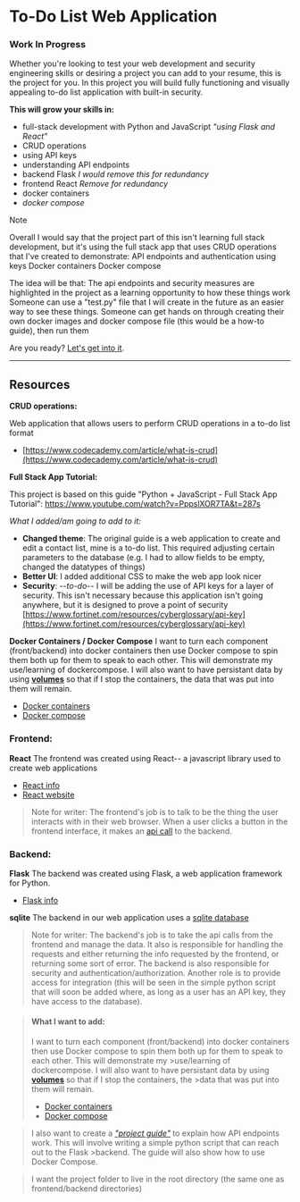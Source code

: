 # To-Do List Web Application
### Work In Progress ###
Whether you're looking to test your web development and security engineering skills or desiring a project you can add to your resume, this is the project for you. In this project you will build fully functioning and visually appealing to-do list application with built-in security. 

**This will grow your skills in:**
- full-stack development with Python and JavaScript *"using Flask and React"*
- CRUD operations
- using API keys
- understanding API endpoints
- backend Flask *I would remove this for redundancy*
- frontend React *Remove for redundancy*
- docker containers 
- *docker compose*

> [!NOTE]
> Overall I would say that the project part of this isn't learning full stack development, but it's using the full stack app that uses CRUD operations that I've created to demonstrate: 
> API endpoints and authentication using keys
> Docker containers
> Docker compose
>
> The idea will be that: 
> The api endpoints and security measures are highlighted in the project as a learning opportunity to how these things work
> Someone can use a "test.py" file that I will create in the future as an easier way to see these things.
> Someone can get hands on through creating their own docker images and docker compose file (this would be a how-to guide), then run them 

Are you ready? [Let's get into it](projectguide.py).


____________________________________________________________________

## Resources 

**CRUD operations:**
  
Web application that allows users to perform CRUD operations in a to-do list format
  - [https://www.codecademy.com/article/what-is-crud](https://www.codecademy.com/article/what-is-crud)

**Full Stack App Tutorial:**

This project is based on this guide "Python + JavaScript - Full Stack App Tutorial": https://www.youtube.com/watch?v=PppslXOR7TA&t=287s

*What I added/am going to add to it:*
- **Changed theme**: The original guide is a web application to create and edit a contact list, mine is a to-do list. This required adjusting certain parameters to the database (e.g. I had to allow fields to be empty, changed the datatypes of things)
- **Better UI**: I added additional CSS to make the web app look nicer
- **Security**: --*to-do*-- I will be adding the use of API keys for a layer of security. This isn't necessary because this application isn't going anywhere, but it is designed to prove a point of security [https://www.fortinet.com/resources/cyberglossary/api-key](https://www.fortinet.com/resources/cyberglossary/api-key)

**Docker Containers / Docker Compose**
I want to turn each component (front/backend) into docker containers then use Docker compose to spin them both up for them to speak to each other. This will demonstrate my use/learning of dockercompose. I will also want to have persistant data by using [**volumes**](https://docs.docker.com/storage/volumes/) so that if I stop the containers, the data that was put into them will remain.
  - [Docker containers](https://www.docker.com/resources/what-container/)
  - [Docker compose](https://docs.docker.com/compose/)

### Frontend: 
**React**
The frontend was created using React-- a javascript library used to create web applications
- [React info](https://www.w3schools.com/whatis/whatis_react.asp)
- [React website](https://react.dev/)

 
>Note for writer: The frontend's job is to talk to be the thing the user interacts with in their web browser. When a user clicks a button in the frontend interface, it makes an [api call](https://www.cloudflare.com/learning/security/api/what-is-api-call/#:~:text=Application%20programming%20interfaces%20(APIs)%20are,provide%20a%20service%20or%20information.) to the backend.

### Backend:
**Flask** 
The backend was created using Flask, a web application framework for Python.
- [Flask info](https://pythonbasics.org/what-is-flask-python/)

**sqlite**
The backend in our web application uses a [sqlite database](https://www.sqlite.org/)

>Note for writer: The backend's job is to take the api calls from the frontend and manage the data. It also is responsible for handling the requests and either returning the info requested by the frontend, or returning some sort of error. The backend is also responsible for security and authentication/authorization. Another role is to provide access for integration (this will be seen in the simple python script that will soon be added where, as long as a user has an API key, they have access to the database).



>#### What I want to add:
>I want to turn each component (front/backend) into docker containers then use Docker compose to spin them both up for them to speak to each other. This will demonstrate my >use/learning of dockercompose. I will also want to have persistant data by using [**volumes**](https://docs.docker.com/storage/volumes/) so that if I stop the containers, the >data that was put into them will remain.
>  - [Docker containers](https://www.docker.com/resources/what-container/)
>  - [Docker compose](https://docs.docker.com/compose/)
 
>I also want to create a *["project guide"](projectguide.py)* to explain how API endpoints work. This will involve writing a simple python script that can reach out to the Flask >backend. The guide will also show how to use Docker Compose.

>I want the project folder to live in the root directory (the same one as frontend/backend directories)

